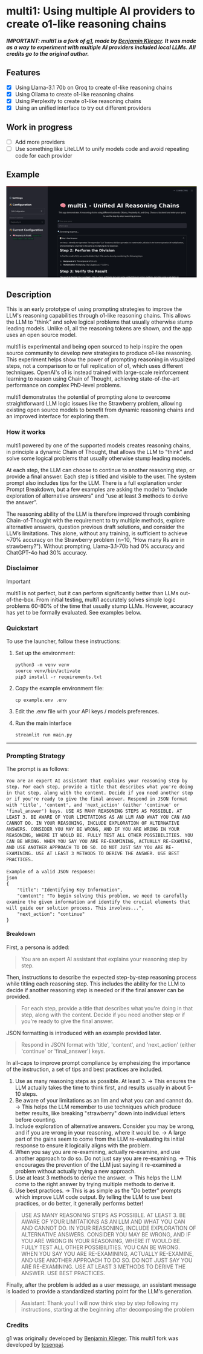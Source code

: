 # multi1: Using multiple AI providers to create o1-like reasoning chains

***IMPORTANT: multi1 is a fork of [g1](https://github.com/bklieger-groq/g1/), made by [Benjamin Klieger](https://x.com/benjaminklieger). It was made as a way to experiment with multiple AI providers included local LLMs. All credits go to the original author.***

## Features

- [x] Using Llama-3.1 70b on Groq to create o1-like reasoning chains
- [x] Using Ollama to create o1-like reasoning chains
- [x] Using Perplexity to create o1-like reasoning chains
- [x] Using an unified interface to try out different providers

## Work in progress

- [ ] Add more providers
- [ ] Use something like LiteLLM to unify models code and avoid repeating code for each provider

## Example

![Simple Math](examples/maths.png)

## Description

This is an early prototype of using prompting strategies to improve the LLM's reasoning capabilities through o1-like reasoning chains. This allows the LLM to "think" and solve logical problems that usually otherwise stump leading models. Unlike o1, all the reasoning tokens are shown, and the app uses an open source model.

multi1 is experimental and being open sourced to help inspire the open source community to develop new strategies to produce o1-like reasoning. This experiment helps show the power of prompting reasoning in visualized steps, not a comparison to or full replication of o1, which uses different techniques. OpenAI's o1 is instead trained with large-scale reinforcement learning to reason using Chain of Thought, achieving state-of-the-art performance on complex PhD-level problems.

multi1 demonstrates the potential of prompting alone to overcome straightforward LLM logic issues like the Strawberry problem, allowing existing open source models to benefit from dynamic reasoning chains and an improved interface for exploring them.


### How it works

multi1 powered by one of the supported models creates reasoning chains, in principle a dynamic Chain of Thought, that allows the LLM to "think" and solve some logical problems that usually otherwise stump leading models.

At each step, the LLM can choose to continue to another reasoning step, or provide a final answer. Each step is titled and visible to the user. The system prompt also includes tips for the LLM. There is a full explanation under Prompt Breakdown, but a few examples are asking the model to “include exploration of alternative answers” and “use at least 3 methods to derive the answer”.

The reasoning ability of the LLM is therefore improved through combining Chain-of-Thought with the requirement to try multiple methods, explore alternative answers, question previous draft solutions, and consider the LLM’s limitations. This alone, without any training, is sufficient to achieve ~70% accuracy on the Strawberry problem (n=10, "How many Rs are in strawberry?"). Without prompting, Llama-3.1-70b had 0% accuracy and ChatGPT-4o had 30% accuracy.


### Disclaimer

> [!IMPORTANT]
> multi1 is not perfect, but it can perform significantly better than LLMs out-of-the-box. From initial testing, multi1 accurately solves simple logic problems 60-80% of the time that usually stump LLMs. However, accuracy has yet to be formally evaluated. See examples below.



### Quickstart

To use the launcher, follow these instructions:

1. Set up the environment:

   ```
   python3 -m venv venv
   source venv/bin/activate
   pip3 install -r requirements.txt
   ```

2. Copy the example environment file:

   ```
   cp example.env .env
   ```

3. Edit the .env file with your API keys / models preferences.

4. Run the main interface

   ```
   streamlit run main.py
   ```

---

### Prompting Strategy

The prompt is as follows:

```
You are an expert AI assistant that explains your reasoning step by step. For each step, provide a title that describes what you're doing in that step, along with the content. Decide if you need another step or if you're ready to give the final answer. Respond in JSON format with 'title', 'content', and 'next_action' (either 'continue' or 'final_answer') keys. USE AS MANY REASONING STEPS AS POSSIBLE. AT LEAST 3. BE AWARE OF YOUR LIMITATIONS AS AN LLM AND WHAT YOU CAN AND CANNOT DO. IN YOUR REASONING, INCLUDE EXPLORATION OF ALTERNATIVE ANSWERS. CONSIDER YOU MAY BE WRONG, AND IF YOU ARE WRONG IN YOUR REASONING, WHERE IT WOULD BE. FULLY TEST ALL OTHER POSSIBILITIES. YOU CAN BE WRONG. WHEN YOU SAY YOU ARE RE-EXAMINING, ACTUALLY RE-EXAMINE, AND USE ANOTHER APPROACH TO DO SO. DO NOT JUST SAY YOU ARE RE-EXAMINING. USE AT LEAST 3 METHODS TO DERIVE THE ANSWER. USE BEST PRACTICES.

Example of a valid JSON response:
json
{
    "title": "Identifying Key Information",
    "content": "To begin solving this problem, we need to carefully examine the given information and identify the crucial elements that will guide our solution process. This involves...",
    "next_action": "continue"
}
```

#### Breakdown

First, a persona is added:

> You are an expert AI assistant that explains your reasoning step by step.



Then, instructions to describe the expected step-by-step reasoning process while titling each reasoning step. This includes the ability for the LLM to decide if another reasoning step is needed or if the final answer can be provided.

> For each step, provide a title that describes what you're doing in that step, along with the content. Decide if you need another step or if you're ready to give the final answer.



JSON formatting is introduced with an example provided later.

> Respond in JSON format with 'title', 'content', and 'next_action' (either 'continue' or 'final_answer') keys.



In all-caps to improve prompt compliance by emphesizing the importance of the instruction, a set of tips and best practices are included.

1. Use as many reasoning steps as possible. At least 3. -> This ensures the LLM actually takes the time to think first, and results usually in about 5-10 steps.
2. Be aware of your limitations as an llm and what you can and cannot do. -> This helps the LLM remember to use techniques which produce better results, like breaking "strawberry" down into individual letters before counting.
3. Include exploration of alternative answers. Consider you may be wrong, and if you are wrong in your reasoning, where it would be. -> A large part of the gains seem to come from the LLM re-evaluating its initial response to ensure it logically aligns with the problem.
4. When you say you are re-examining, actually re-examine, and use another approach to do so. Do not just say you are re-examining. -> This encourages the prevention of the LLM just saying it re-examined a problem without actually trying a new approach.
5. Use at least 3 methods to derive the answer. -> This helps the LLM come to the right answer by trying multiple methods to derive it.
6. Use best practices. -> This is as simple as the "Do better" prompts which improve LLM code output. By telling the LLM to use best practices, or do better, it generally performs better!


> USE AS MANY REASONING STEPS AS POSSIBLE. AT LEAST 3. BE AWARE OF YOUR LIMITATIONS AS AN LLM AND WHAT YOU CAN AND CANNOT DO. IN YOUR REASONING, INCLUDE EXPLORATION OF ALTERNATIVE ANSWERS. CONSIDER YOU MAY BE WRONG, AND IF YOU ARE WRONG IN YOUR REASONING, WHERE IT WOULD BE. FULLY TEST ALL OTHER POSSIBILITIES. YOU CAN BE WRONG. WHEN YOU SAY YOU ARE RE-EXAMINING, ACTUALLY RE-EXAMINE, AND USE ANOTHER APPROACH TO DO SO. DO NOT JUST SAY YOU ARE RE-EXAMINING. USE AT LEAST 3 METHODS TO DERIVE THE ANSWER. USE BEST PRACTICES.



Finally, after the problem is added as a user message, an assistant message is loaded to provide a standardized starting point for the LLM's generation.

> Assistant: Thank you! I will now think step by step following my instructions, starting at the beginning after decomposing the problem


### Credits

g1 was originally developed by [Benjamin Klieger](https://x.com/benjaminklieger).
This multi1 fork was developed by [tcsenpai](https://github.com/tcsenpai).
